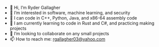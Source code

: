 - 👋 Hi, I’m Ryder Gallagher
- 👀 I’m interested in software, machine learning, and security
- 🌱 I can code in C++, Python, Java, and x86-64 assembly code
- 🌱 I am currently learning to code in Rust and C#, and practicing making projects
- 💞️ I’m looking to collaborate on any small projects
- 📫 How to reach me: rgallagher03@yahoo.com

<!---
rydergallagher/rydergallagher is a ✨ special ✨ repository because its `README.md` (this file) appears on your GitHub profile.
You can click the Preview link to take a look at your changes.
--->
